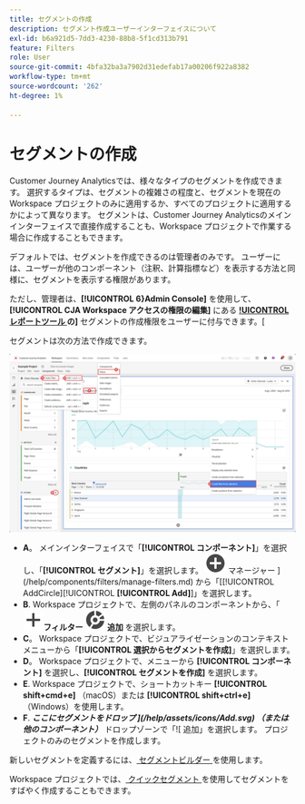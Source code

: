 ```yaml
---
title: セグメントの作成
description: セグメント作成ユーザーインターフェイスについて
exl-id: b6a921d5-7dd3-4230-88b8-5f1cd313b791
feature: Filters
role: User
source-git-commit: 4bfa32ba3a7902d31edefab17a00206f922a8382
workflow-type: tm+mt
source-wordcount: '262'
ht-degree: 1%

---
```


# セグメントの作成

Customer Journey Analyticsでは、様々なタイプのセグメントを作成できます。  選択するタイプは、セグメントの複雑さの程度と、セグメントを現在のWorkspace プロジェクトのみに適用するか、すべてのプロジェクトに適用するかによって異なります。 セグメントは、Customer Journey Analyticsのメインインターフェイスで直接作成することも、Workspace プロジェクトで作業する場合に作成することもできます。

デフォルトでは、セグメントを作成できるのは管理者のみです。 ユーザーには、ユーザーが他のコンポーネント（注釈、計算指標など）を表示する方法と同様に、セグメントを表示する権限があります。

ただし、管理者は、**[!UICONTROL 6}Admin Console]** を使用して、**[!UICONTROL CJA Workspace アクセスの権限の編集]** にある **[!UICONTROL レポートツール ](/help/technotes/access-control.md#user-level-access) の]** セグメントの作成権限をユーザーに付与できます。[

セグメントは次の方法で作成できます。

![ セグメントの作成方法 ](assets/create-filter.png)

* **A**。 メインインターフェイスで「**[!UICONTROL コンポーネント]**」を選択し、「**[!UICONTROL セグメント]**」を選択します。 ![ フィルター ](/help/assets/icons/AddCircle.svg) マネージャー ](/help/components/filters/manage-filters.md) から「[[!UICONTROL AddCircle][!UICONTROL **[!UICONTROL Add]**]」を選択します。
* **B**. Workspace プロジェクトで、左側のパネルのコンポーネントから、「![ セグメント ](/help/assets/icons/Add.svg)**フィルター ![ に ](/help/assets/icons/Segmentation.svg) 追加** を選択します。
* **C**。 Workspace プロジェクトで、ビジュアライゼーションのコンテキストメニューから「**[!UICONTROL 選択からセグメントを作成]**」を選択します。
* **D**。 Workspace プロジェクトで、メニューから **[!UICONTROL コンポーネント]** を選択し、**[!UICONTROL セグメントを作成]** を選択します。
* **E**. Workspace プロジェクトで、ショートカットキー **[!UICONTROL shift+cmd+e]** （macOS）または **[!UICONTROL shift+ctrl+e]** （Windows）を使用します。
* **F**. ***ここにセグメントをドロップ ](/help/assets/icons/Add.svg) （または他のコンポーネント）*** ドロップゾーンで「![ 追加」を選択します。 プロジェクトのみのセグメントを作成します。

新しいセグメントを定義するには、[ セグメントビルダー ](/help/components/filters/filter-builder.md) を使用します。

Workspace プロジェクトでは、[ クイックセグメント ](/help/components/filters/quick-filters.md) を使用してセグメントをすばやく作成することもできます。
